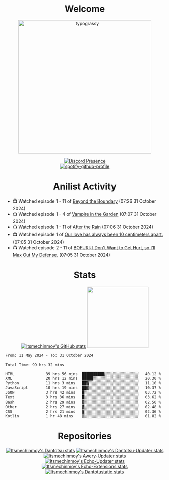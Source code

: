 <div align="center">

# Welcome
<a href="https://github.com/kawarimidoll/typograssy">
    <img alt="typograssy" src="https://typograssy.deno.dev/api?text=%E3%82%88%E3%81%86%E3%81%93%E3%81%9D%E3%81%BF%E3%81%AA%E3%81%95%E3%82%93%20-%20Itsmechinmoy--&&l0=none&l1=82d9d0&l2=027353&l3=038c4c&l4=01402e&bg=none&frame=none&speed=100&comment=" width="421.99">
</a>

[![Discord Presence](https://lanyard.cnrad.dev/api/523539866311720963?theme=dark&bg=Oe1116&animated=false&hideDiscrim=true&borderRadius=30px&hideActivity=whenNotUsed)](https://discord.com/users/523539866311720963)<br>
[![spotify-github-profile](https://spotify-github-profile.kittinanx.com/api/view?uid=31zczwoe3obxakjgkio7anubhkaq&cover_image=true&theme=novatorem&show_offline=true&background_color=121212&interchange=false&bar_color=53b14f&bar_color=ffffff&bar_color_cover=false)](https://spotify-github-profile.vercel.app/api/view?uid=31zczwoe3obxakjgkio7anubhkaq&redirect=true)
</div>

<div align="center">

# Anilist Activity
</div>
<!-- ANILIST_ACTIVITY:start -->

-   📺 Watched episode 1 - 11 of [Beyond the Boundary](https://anilist.co/anime/18153) (07:26 31 October 2024)
-   📺 Watched episode 1 - 4 of [Vampire in the Garden](https://anilist.co/anime/108357) (07:07 31 October 2024)
-   📺 Watched episode 1 - 11 of [After the Rain](https://anilist.co/anime/98385) (07:06 31 October 2024)
-   📺 Watched episode 1 of [Our love has always been 10 centimeters apart.](https://anilist.co/anime/98977) (07:05 31 October 2024)
-   📺 Watched episode 2 - 11 of [BOFURI: I Don't Want to Get Hurt, so I'll Max Out My Defense.](https://anilist.co/anime/106479) (07:05 31 October 2024)

<!-- ANILIST_ACTIVITY:end -->
<div align="center">
    
# Stats
[![Itsmechinmoy's GitHub stats](https://github-readme-stats.vercel.app/api?username=itsmechinmoy&show_icons=true&theme=algolia)](https://github.com/anuraghazra/github-readme-stats)
<img src="https://github-readme-stackoverflow.vercel.app/?userID=25004176&theme=dark" height="194"/>
</div>
<!--START_SECTION:waka-->

```txt
From: 11 May 2024 - To: 31 October 2024

Total Time: 99 hrs 32 mins

HTML              39 hrs 56 mins  ██████████░░░░░░░░░░░░░░░   40.12 %
XML               20 hrs 12 mins  █████░░░░░░░░░░░░░░░░░░░░   20.30 %
Python            11 hrs 3 mins   ██▓░░░░░░░░░░░░░░░░░░░░░░   11.10 %
JavaScript        10 hrs 19 mins  ██▓░░░░░░░░░░░░░░░░░░░░░░   10.37 %
JSON              3 hrs 42 mins   █░░░░░░░░░░░░░░░░░░░░░░░░   03.72 %
Text              3 hrs 36 mins   █░░░░░░░░░░░░░░░░░░░░░░░░   03.62 %
Bash              2 hrs 29 mins   ▓░░░░░░░░░░░░░░░░░░░░░░░░   02.50 %
Other             2 hrs 27 mins   ▓░░░░░░░░░░░░░░░░░░░░░░░░   02.48 %
CSS               2 hrs 21 mins   ▓░░░░░░░░░░░░░░░░░░░░░░░░   02.36 %
Kotlin            1 hr 48 mins    ▒░░░░░░░░░░░░░░░░░░░░░░░░   01.82 %
```

<!--END_SECTION:waka-->
<div align="center">

# Repositories
[![Itsmechinmoy's Dantotsu stats](https://github-readme-stats.vercel.app/api/pin/?username=itsmechinmoy&repo=dantotsu&show_icons=true&theme=algolia&description_lines_count=1)](https://github.com/itsmechinmoy/dantotsu)
[![Itsmechinmoy's Dantotsu-Updater stats](https://github-readme-stats.vercel.app/api/pin/?username=itsmechinmoy&repo=dantotsu-updater&show_icons=true&theme=algolia&description_lines_count=1)](https://github.com/itsmechinmoy/dantotsu-updater)
[![Itsmechinmoy's Awery-Updater stats](https://github-readme-stats.vercel.app/api/pin/?username=itsmechinmoy&repo=awery-updater&show_icons=true&theme=algolia&description_lines_count=1)](https://github.com/itsmechinmoy/awery-updater)
[![Itsmechinmoy's Echo-Updater stats](https://github-readme-stats.vercel.app/api/pin/?username=itsmechinmoy&repo=echo-updater&show_icons=true&theme=algolia&description_lines_count=1)](https://github.com/itsmechinmoy/echo-updater)
[![Itsmechinmoy's Echo-Extensions stats](https://github-readme-stats.vercel.app/api/pin/?username=itsmechinmoy&repo=echo-extensions&show_icons=true&theme=algolia&description_lines_count=1)](https://github.com/itsmechinmoy/echo-extensions)
[![Itsmechinmoy's Dantotustatic stats](https://github-readme-stats.vercel.app/api/pin/?username=itsmechinmoy&repo=dantotustatic&show_icons=true&theme=algolia&description_lines_count=1)](https://github.com/itsmechinmoy/dantotustatic)
</div>
